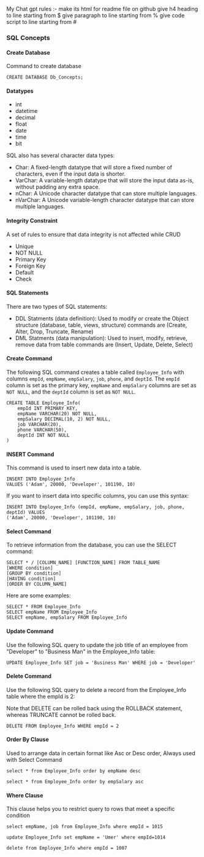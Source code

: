 My Chat gpt rules :-
make its html for readme file on github
give h4 heading to line starting from $
give paragraph to line starting from %
give code script to line starting from #


<h3>SQL Concepts</h3>

<h4>Create Database</h4>
<p>Command to create database</p>
<pre><code>CREATE DATABASE Db_Concepts;</code></pre>

<h4>Datatypes</h4>
<ul>
  <li>int</li>
  <li>datetime</li>
  <li>decimal</li>
  <li>float</li>
  <li>date</li>
  <li>time</li>
  <li>bit</li>
</ul>

<p>SQL also has several character data types:</p>
<ul>
  <li>Char: A fixed-length datatype that will store a fixed number of characters, even if the input data is shorter.</li>
  <li>VarChar: A variable-length datatype that will store the input data as-is, without padding any extra space.</li>
  <li>nChar: A Unicode character datatype that can store multiple languages.</li>
  <li>nVarChar: A Unicode variable-length character datatype that can store multiple languages.</li>
</ul>

<h4>Integrity Constraint</h4>
<p>A set of rules to ensure that data integrity is not affected while CRUD</p>
<ul>
  <li>Unique</li>
  <li>NOT NULL</li>
  <li>Primary Key</li>
  <li>Foreign Key</li>
  <li>Default</li>
  <li>Check</li>
</ul>

<h4>SQL Statements</h4>
<p>There are two types of SQL statements:</p>
<ul>
  <li>DDL Statments (data definition): Used to modify or create the Object structure (database, table, views, structure) commands are (Create, Alter, Drop, Truncate, Rename)</li>
  <li>DML Statments (data manipulation): Used to insert, modify, retrieve, remove data from table commands are (Insert, Update, Delete, Select)</li>
</ul>

<h4>Create Command</h4>
<p>The following SQL command creates a table called <code>Employee_Info</code> with columns <code>empId</code>, <code>empName</code>, <code>empSalary</code>, <code>job</code>, <code>phone</code>, and <code>deptId</code>. The <code>empId</code> column is set as the primary key, <code>empName</code> and <code>empSalary</code> columns are set as <code>NOT NULL</code>, and the <code>deptId</code> column is set as <code>NOT NULL</code>.</p>
<pre><code>CREATE TABLE Employee_Info(
    empId INT PRIMARY KEY,
    empName VARCHAR(20) NOT NULL,
    empSalary DECIMAL(10, 2) NOT NULL,
    job VARCHAR(20),
    phone VARCHAR(50),
    deptId INT NOT NULL
)
</code></pre>

<h4>INSERT Command</h4>
<p>This command is used to insert new data into a table.</p>
<pre><code>INSERT INTO Employee_Info
VALUES ('Adam', 20000, 'Developer', 101190, 10)</code></pre>
<p>If you want to insert data into specific columns, you can use this syntax:</p>
<pre><code>INSERT INTO Employee_Info (empId, empName, empSalary, job, phone, deptId) VALUES
('Adam', 20000, 'Developer', 101190, 10)</code></pre>

<h4>Select Command</h4>
<p>To retrieve information from the database, you can use the SELECT command:</p>
<pre><code>SELECT * / [COLUMN_NAME] [FUNCTION_NAME] FROM TABLE_NAME
[WHERE condition]
[GROUP BY condition]
[HAVING condition]
[ORDER BY COLUMN_NAME]</code></pre>
<p>Here are some examples:</p>
<pre><code>SELECT * FROM Employee_Info
SELECT empName FROM Employee_Info
SELECT empName, empSalary FROM Employee_Info</code></pre>


<h4>Update Command</h4>
<p>Use the following SQL query to update the job title of an employee from "Developer" to "Business Man" in the Employee_Info table:</p>
<pre><code>UPDATE Employee_Info SET job = 'Business Man' WHERE job = 'Developer'</code></pre>

<h4>Delete Command</h4>
<p>Use the following SQL query to delete a record from the Employee_Info table where the empId is 2:</p>
<p>Note that DELETE can be rolled back using the ROLLBACK statement, whereas TRUNCATE cannot be rolled back.</p>
<pre><code>DELETE FROM Employee_Info WHERE empId = 2</code></pre>

<h4>Order By Clause</h4>
<p>Used to arrange data in certain format like Asc or Desc order, Always used with Select Command</p>
<pre><code>select * from Employee_Info order by empName desc</code></pre>
<pre><code>select * from Employee_Info order by empSalary asc</code></pre>
<h4>Where Clause</h4>
<p>This clause helps you to restrict query to rows that meet a specific condition</p>
<pre><code>select empName, job from Employee_Info where empId = 1015</code></pre>
<pre><code>update Employee_Info set empName = 'Umer' where empId=1014</code></pre>
<pre><code>delete from Employee_Info where empId = 1007</code></pre>




